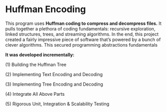 # Huffman Encoding

This program uses **Huffman coding to compress and decompress files.** It pulls together a plethora of coding fundamentals: recursive exploration, linked structures, trees, and streaming algorithms. In the end, this project created a fairly impressive piece of software that’s powered by a bunch of clever algorithms. This secured programming abstractions fundamentals 

**It was developed incrementally:**

(1) Building the Huffman Tree

(2) Implementing Text Encoding and Decoding

(3) Implementing Tree Encoding and Decoding

(4) Integrate All Above Parts

(5) Rigorous Unit, Integration & Scalability Testing
